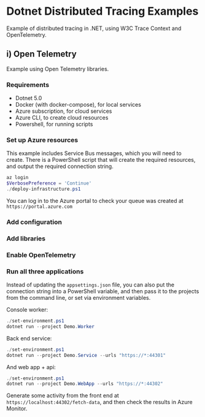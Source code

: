 # Dotnet Distributed Tracing Examples
Example of distributed tracing in .NET, using W3C Trace Context and OpenTelemetry.

## i) Open Telemetry

Example using Open Telemetry libraries.

### Requirements

* Dotnet 5.0
* Docker (with docker-compose), for local services
* Azure subscription, for cloud services
* Azure CLI, to create cloud resources
* Powershell, for running scripts

### Set up Azure resources

This example includes Service Bus messages, which you will need to create. There is a PowerShell script that will create the required resources, and output the required connection string.

```powershell
az login
$VerbosePreference = 'Continue'
./deploy-infrastructure.ps1
```

You can log in to the Azure portal to check your queue was created at `https://portal.azure.com`


### Add configuration

### Add libraries

### Enable OpenTelemetry


### Run all three applications

Instead of updating the `appsettings.json` file, you can also put the connection string into a PowerShell variable, and then pass it to the projects from the command line, or set via environment variables.

Console worker:

```powershell
./set-environment.ps1
dotnet run --project Demo.Worker
```

Back end service:

```powershell
./set-environment.ps1
dotnet run --project Demo.Service --urls "https://*:44301"
```

And web app + api:

```powershell
./set-environment.ps1
dotnet run --project Demo.WebApp --urls "https://*:44302"
```

Generate some activity from the front end at `https://localhost:44302/fetch-data`, and then
check the results in Azure Monitor.

